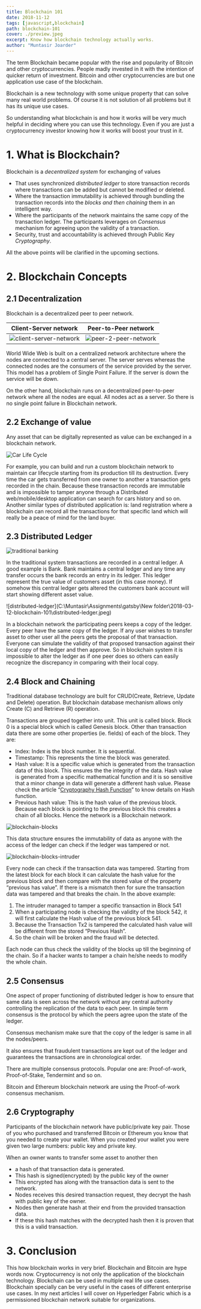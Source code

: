 ```yaml
---
title: Blockchain 101
date: 2018-11-12
tags: [javascript,blockchain]
path: blockchain-101
cover: ./preview.jpeg
excerpt: Know how blockchain technology actually works.
author: "Muntasir Joarder"
---
```


The term Blockchain became popular with the rise and popularity of Bitcoin  and other cryptocurrencies. People madly invested in it with the  intention of quicker return of investment. Bitcoin and other  cryptocurrencies are but one application use case of the blockchain.

Blockchain is a new technology with some unique property that can solve many real  world problems. Of course it is not solution of all problems but it has  its unique use cases.

So understanding what blockchain is and how it works will be very much  helpful in deciding where you can use this technology. Even if you are  just a cryptocurrency investor knowing how it works will boost your  trust in it.

# 1. What is Blockchain?

Blockchain is a *decentralized system* for exchanging of values

- That uses synchronized *distributed ledger* to store transaction records where transactions can be added but cannot be modified or deleted.
- Where the transaction immutability is achieved through bundling the transaction records into the *blocks and then chaining* them in an intelligent way.
- Where the participants of the network maintains the same copy of the transaction ledger. The participants leverages on *Consensus* mechanism for agreeing upon the validity of a transaction.
- Security, trust and accountability is achieved through Public Key *Cryptography*.

All the above points will be clarified in the upcoming sections.

# 2. Blockchain Concepts

## 2.1 Decentralization

Blockchain is a decentralized peer to peer network.

| Client-Server network                                 | Peer-to-Peer network                              |
| ----------------------------------------------------- | ------------------------------------------------- |
| ![client-server-network](./client-server-network.png) | ![peer-2-peer-network](./peer-2-peer-network.png) |

World Wide Web is built on a centralized network architecture where the nodes are connected to a central server. The server serves whereas the  connected nodes are the consumers of the service provided by the server. This model has a problem of Single Point Failure. If the server is down the service will be down.

On the other hand, blockchain runs on a decentralized peer-to-peer network where all the nodes are equal. All nodes act as a server. So there is  no single point failure in Blockchain network.

## 2.2 Exchange of value

Any asset that can be digitally represented as value can be exchanged in a blockchain network.

![Car Life Cycle](./car-lifecycle.png)



For example, you can build and run a custom blockchain network to maintain  car lifecycle starting from its production till its destruction. Every  time the car gets transferred from one owner to another a transaction  gets recorded in the chain. Because these transaction records are  immutable and is impossible to tamper anyone through a Distributed  web/mobile/desktop application can search for cars history and so on. 
Another similar types of distributed application is: land registration where a  blockchain can record all the transactions for that specific land which  will really be a peace of mind for the land buyer.

## 2.3 Distributed Ledger

![traditional banking](./traditional-banking.png)

In the traditional system transactions are recorded in a central ledger. A good example is Bank. Bank maintains a central ledger and any time any  transfer occurs the bank records an entry in its ledger. This ledger  represent the true value of customers asset (in this case money). If  somehow this central ledger gets altered the customers bank account will start showing different asset value.

![distributed-ledger](C:\Muntasir\Assignments\gatsby\New folder\2018-03-12-blockchain-101\distributed-ledger.jpeg)

In a blockchain network the participating peers keeps a copy of the  ledger. Every peer have the same copy of the ledger. If any user wishes  to transfer asset to other user all the peers gets the proposal of that  transaction. Everyone can simulate the validity of that proposed  transaction against their local copy of the ledger and then approve. So  in blockchain system it is impossible to alter the ledger as if one peer does so others can easily recognize the discrepancy in comparing with  their local copy.

## 2.4 Block and Chaining

Traditional database technology are built for CRUD(Create, Retrieve, Update and  Delete) operation. But blockchain database mechanism allows only Create  (C) and Retrieve (R) operation.

Transactions are grouped together into unit. This unit is called block. Block 0 is a special block which is called Genesis block.
Other than transaction data there are some other properties (ie. fields) of each of the block. They are:

- Index: Index is the block number. It is sequential.
- Timestamp: This represents the time the block was generated.
- Hash value: It is a specific value which is generated from the transaction  data of this block. This ensures the the integrity of the data. Hash  value is generated from a specific mathematical function and it is so  sensitive that a minor change in data will generate a different hash  value. Please check the article “[Cryptography Hash Function](https://www.tutorialspoint.com/cryptography/cryptography_hash_functions.htm)” to know details on Hash function.
- Previous hash value: This is the hash value of the previous block. Because each  block is pointing to the previous block this creates a chain of all  blocks. Hence the network is a Blockchain network.

![blockchain-blocks](./blockchain-blocks.png)

This data structure ensures the immutability of data as anyone with the  access of the ledger can check if the ledger was tampered or not.

![blockchain-blocks-intruder](./blockchain-blocks-intruder.png)

Every node can check if the transaction data was tampered. Starting from the  latest block for each block it can calculate the hash value for the  previous block and then compare with the stored value of the property  “previous has value”. If there is a mismatch then for sure the  transaction data was tampered and that breaks the chain. In the above  example:

1. The intruder managed to tamper a specific transaction in Block 541
2. When a participating node is checking the validity of the block 542, it will first calculate the Hash value of the previous block 541.
3. Because the Transaction Tx2 is tampered the calculated hash value will be different from the stored “Previous Hash”.
4. So the chain will be broken and the fraud will be detected.

Each node can thus check the validity of the blocks up till the beginning of the chain. So if a hacker wants to tamper a chain he/she needs to  modify the whole chain.

## 2.5 Consensus

One aspect of proper functioning of distributed ledger is how to ensure  that same data is seen across the network without any central authority  controlling the replication of the data to each peer. In simple term  consensus is the protocol by which the peers agree upon the state of the ledger.

Consensus mechanism make sure that the copy of the ledger is same in all the nodes/peers.

It also ensures that fraudulent transactions are kept out of the ledger  and guarantees the transactions are in chronological order.

There are multiple consensus protocols. Popular one are: Proof-of-work, Proof-of-Stake, Tendermint and so on.

Bitcoin and Ethereum blockchain network are using the Proof-of-work consensus mechanism.

## 2.6 Cryptography

Participants of the blockchain network have public/private key pair. Those of you  who purchased and transferred Bitcoin or Ethereum you know that you  needed to create your wallet. When you created your wallet you were given two large numbers: public key and private key.

When an owner wants to transfer some asset to another then

- a hash of that transaction data is generated.
- This hash is signed(encrypted) by the public key of the owner
- This encrypted has along with the transaction data is sent to the network.
- Nodes receives this desired transaction request, they decrypt the hash with public key of the owner.
- Nodes then generate hash at their end from the provided transaction data.
- If these this hash matches with the decrypted hash then it is proven that this is a valid transaction.

# 3. Conclusion

This how blockchain works in very brief. Blockchain and Bitcoin are hype  words now. Cryptocurrency is not only the application of the blockchain  technology. Blockchain can be used in multiple real life use cases.  Blockchain specially can be very useful in the cases of different  enterprise use cases. In my next articles I will cover on Hyperledger  Fabric which is a permissioned blockchain network suitable for  organizations.